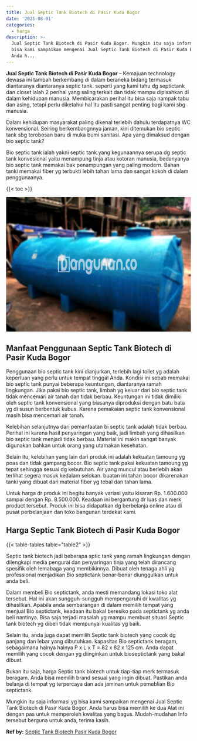 ```yaml
---
title: Jual Septic Tank Biotech di Pasir Kuda Bogor
date: '2025-08-01'
categories:
  - harga
description: >-
  Jual Septic Tank Biotech di Pasir Kuda Bogor. Mungkin itu saja informasi yg
  bisa kami sampaikan mengenai Jual Septic Tank Biotech di Pasir Kuda Bogor.
  Anda h...
---
```


**Jual Septic Tank Biotech di Pasir Kuda Bogor** – Kemajuan technology dewasa ini tambah berkembang di dalam beraneka bidang termasuk diantaranya diantaranya septic tank. seperti yang kami tahu dg septictank dan closet ialah 2 perihal yang saling terkait dan tidak mampu dipisahkan di dalam kehidupan manusia. Membicarakan perihal itu bisa saja nampak tabu dan asing, tetapi perlu diketahui hal itu pasti sangat penting bagi kami sbg manusia.

Dalam kehidupan masyarakat paling dikenal terlebih dahulu terdapatnya WC konvensional. Seiring berkembangnnya jaman, kini ditemukan bio septic tank sbg terobosan baru di muka bumi sanitasi. Apa yang dimaksud dengan bio septic tank?

Bio septic tank ialah yakni septic tank yang kegunaannya serupa dg septic tank konvesional yaitu menampung tinja atau kotoran manusia, bedanyanya bio septic tank memakai bak penampungan yang paling modern. Bahan tanki memakai fiber yg terbukti lebih tahan lama dan sangat kokoh di dalam penggunaanya.

{{< toc >}}

![Jual Septic Tank Biotech di Pasir Kuda Bogor](/images/jual-bio-septictank-31.png)

## Manfaat Penggunaan Septic Tank Biotech di Pasir Kuda Bogor

Penggunaan bio septic tank kini dianjurkan, terlebih lagi toilet yg adalah keperluan yang perlu untuk tempat tinggal Anda. Kondisi ini sebab memakai bio septic tank punyai beberapa keuntungan, diantaranya ramah lingkungan. Jika pakai bio septic tank, limbah yg keluar dari bio septic tank tidak mencemari air tanah dan tidak berbau. Keuntungan ini tidak dimiliki oleh septic tank konvensional yang biasanya diproduksi dengan batu bata yg di susun berbentuk kubus. Karena pemakaian septic tank konvensional masih bisa mencemari air tanah.

Kelebihan selanjutnya dari pemanfaatan bi septic tank adalah tidak berbau. Perihal ini karena hasil penyaringan yang baik, jadi limbah yang dihasilkan bio septic tank menjadi tidak berbau. Material ini makin sangat banyak digunakan bahkan untuk orang yang utamakan kesehatan.

Selain itu, kelebihan yang lain dari produk ini adalah kekuatan tamoung yg poas dan tidak gampang bocor. Bio septic tank pakai kekuatan tamoung yg tepat sehingga sesuai dg kebutuhan. Air yang muncul atau berlebih akan terlihat segera masuk kedalam selokan. buatan ini tahan bocor dikarenakan tanki yang dibuat dari material fiber yg tebal dan tahan lama.

Untuk harga dr produk ini begitu banyak variasi yaitu kisaran Rp. 1.600.000 sampai dengan Rp. 8.500.000. Keadaan ini bergantung dr luas dan merk product tersebut. Produk ini bisa didapatkan dg berbelanja online atau di pusat perbelanjaan dan toko bangunan terdekat kami.

## Harga Septic Tank Biotech di Pasir Kuda Bogor

{{< table-tables table="table2" >}}

Septic tank biotech jadi beberapa sptic tank yang ramah lingkungan dengan dilengkapi media pengurai dan penyaringan tinja yang telah dirancang spesifik oleh lemabaga yang membikinnya. Dibuat oleh tenaga ahli yg professional menjadikan Bio septictank benar-benar diunggulkan untuk anda beli.

Dalam membeli Bio septictank, anda mesti memandang lokasi toko alat tersebut. Hal ini akan sungguh-sungguh mempengaruhi dr kwalitas yg dihasilkan. Apabila anda sembarangan di dalam memilih tempat yang menjual Bio septictank, keadaan itu bakal beresiko pada septictank yg anda beli nantinya. Bisa saja terjadi masalah yg mampu membuat situasi Septic tank biotech yg dibeli tidak mempunyai kualitas yg baik.

Selain itu, anda juga dapat memilih Septic tank biotech yang cocok dg panjang dan lebar yang dibutuhkan. kapasitas Bio septictank beragam, sebagaimana halnya halnya P x L x T = 82 x 82 x 125 cm. Anda dapat memilih yang cocok dengan yg diinginkan untuk bioseptictank yang bakal dibuat.

Bukan itu saja, harga Septic tank biotech untuk tiap-tiap merk termasuk beragam. Anda bisa memilih brand sesuai yang ingin dibuat. Pastikan anda belanja di tempat yg terpercaya dan ada jaminan untuk pemeblian Bio septictank.

Mungkin itu saja informasi yg bisa kami sampaikan mengenai Jual Septic Tank Biotech di Pasir Kuda Bogor. Anda harus bisa memilih ke dua Alat ini dengan pas untuk memperoleh kwalitas yang bagus. Mudah-mudahan Info tersebut berguna untuk anda, terima kasih.

**Ref by:** [Septic Tank Biotech Pasir Kuda Bogor](https://id.wikipedia.org/wiki/Septic)
